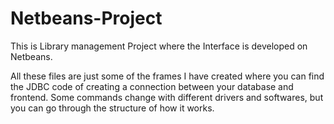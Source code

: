 # Netbeans-Project
This is Library management Project where the Interface is developed on Netbeans. 

All these files are just some of the frames I have created where you can find the JDBC code of creating a connection between your database and frontend. Some commands change with different drivers and softwares, but you can go through the structure of how it works. 

